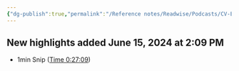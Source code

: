 ```yaml
---
{"dg-publish":true,"permalink":"/Reference notes/Readwise/Podcasts/CV-EMCrit - Post-Cabg Care/"}
---
```


## New highlights added June 15, 2024 at 2:09 PM
- 1min Snip ([Time 0:27:09](https://share.snipd.com/snip/ce8de958-1737-4614-8d63-2b354caa67db))
